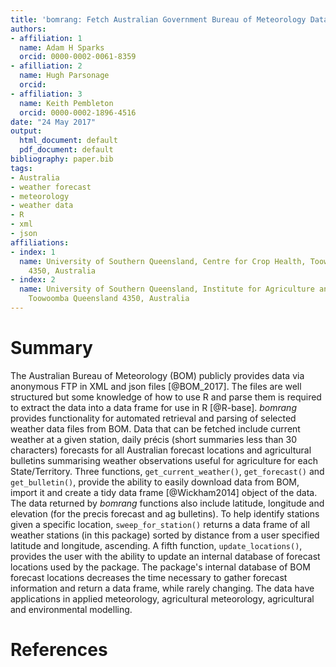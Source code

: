 ```yaml
---
title: 'bomrang: Fetch Australian Government Bureau of Meteorology Data in R'
authors:
- affiliation: 1
  name: Adam H Sparks
  orcid: 0000-0002-0061-8359
- afilliation: 2
  name: Hugh Parsonage
  orcid:
- affiliation: 3
  name: Keith Pembleton
  orcid: 0000-0002-1896-4516
date: "24 May 2017"
output:
  html_document: default
  pdf_document: default
bibliography: paper.bib
tags:
- Australia
- weather forecast
- meteorology
- weather data
- R
- xml
- json
affiliations:
- index: 1
  name: University of Southern Queensland, Centre for Crop Health, Toowoomba Queensland
    4350, Australia
- index: 2
  name: University of Southern Queensland, Institute for Agriculture and the Environment,
    Toowoomba Queensland 4350, Australia
---
```


# Summary

The Australian Bureau of Meteorology (BOM) publicly provides data via anonymous FTP in XML and json files [@BOM_2017]. The files are well structured but some knowledge of how to use R and parse them is required to extract the data into a data frame for use in R [@R-base]. _bomrang_ provides functionality for automated retrieval and parsing of selected weather data files from BOM. Data that can be fetched include current weather at a given station, daily précis (short summaries less than 30 characters) forecasts for all Australian forecast locations and agricultural bulletins summarising weather observations useful for agriculture for each State/Territory. Three functions, `get_current_weather()`, `get_forecast()` and `get_bulletin()`, provide the ability to easily download data from BOM, import it and create a tidy data frame [@Wickham2014] object of the data. The data returned by _bomrang_ functions also include latitude, longitude and elevation (for the precis forecast and ag bulletins). To help identify stations given a specific location, `sweep_for_station()` returns a data frame of all weather stations (in this package) sorted
by distance from a user specified latitude and longitude, ascending. A fifth function, `update_locations()`, provides the user with the ability to update an internal database of forecast locations used by the package. The package's internal database of BOM forecast locations decreases the time necessary to gather forecast information and return a data frame, while rarely changing. The data have applications in applied meteorology, agricultural meteorology, agricultural and environmental modelling.

# References
